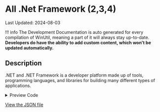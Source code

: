﻿# All .Net Framework (2,3,4)

Last Updated: 2024-08-03


!!! info
     The Development Documentation is auto generated for every compilation of WinUtil, meaning a part of it will always stay up-to-date. **Developers do have the ability to add custom content, which won't be updated automatically.**


## Description

.NET and .NET Framework is a developer platform made up of tools, programming languages, and libraries for building many different types of applications.

<!-- BEGIN CUSTOM CONTENT -->

<!-- END CUSTOM CONTENT -->

<details>
<summary>Preview Code</summary>

```json
{
    "Content":  "All .Net Framework (2,3,4)",
    "Description":  ".NET and .NET Framework is a developer platform made up of tools, programming languages, and libraries for building many different types of applications.",
    "link":  "https://christitustech.github.io/winutil/dev/features/Legacy-Windows-Panels/user",
    "category":  "Features",
    "panel":  "1",
    "Order":  "a010_",
    "feature":  [
                    "NetFx4-AdvSrvs",
                    "NetFx3"
                ],
    "InvokeScript":  [

                     ]
}
```
</details>

<!-- BEGIN SECOND CUSTOM CONTENT -->

<!-- END SECOND CUSTOM CONTENT -->

[View the JSON file](https://github.com/ChrisTitusTech/winutil/tree/main/config/feature.json)

